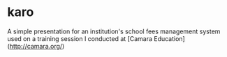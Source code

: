 karo
====

A simple presentation for an institution's school fees management system used on a training session I conducted at [Camara Education] (http://camara.org/)
